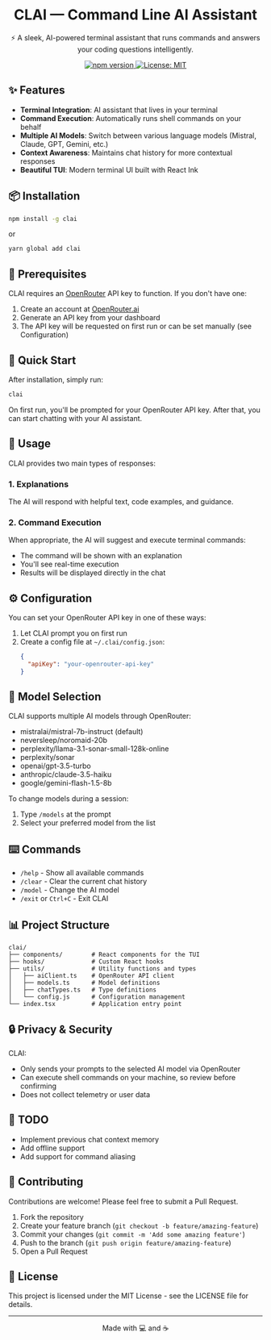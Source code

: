 <h1 align="center">CLAI — Command Line AI Assistant</h1>
<p align="center">⚡ A sleek, AI-powered terminal assistant that runs commands and answers your coding questions intelligently.</p>

<div align="center">
  <a href="https://www.npmjs.com/package/clai">
    <img src="https://img.shields.io/npm/v/clai.svg" alt="npm version" />
  </a>
  <a href="https://opensource.org/licenses/MIT">
    <img src="https://img.shields.io/badge/License-MIT-blue.svg" alt="License: MIT" />
  </a>
</div>

## ✨ Features

- **Terminal Integration**: AI assistant that lives in your terminal
- **Command Execution**: Automatically runs shell commands on your behalf
- **Multiple AI Models**: Switch between various language models (Mistral, Claude, GPT, Gemini, etc.)
- **Context Awareness**: Maintains chat history for more contextual responses
- **Beautiful TUI**: Modern terminal UI built with React Ink

## 📦 Installation

```bash
npm install -g clai
```

or

```bash
yarn global add clai
```

## 🔑 Prerequisites

CLAI requires an [OpenRouter](https://openrouter.ai/) API key to function. If you don't have one:

1. Create an account at [OpenRouter.ai](https://openrouter.ai/)
2. Generate an API key from your dashboard
3. The API key will be requested on first run or can be set manually (see Configuration)

## 🚀 Quick Start

After installation, simply run:

```bash
clai
```

On first run, you'll be prompted for your OpenRouter API key. After that, you can start chatting with your AI assistant.

## 💬 Usage

CLAI provides two main types of responses:

### 1. Explanations

The AI will respond with helpful text, code examples, and guidance.

### 2. Command Execution

When appropriate, the AI will suggest and execute terminal commands:

- The command will be shown with an explanation
- You'll see real-time execution
- Results will be displayed directly in the chat

## ⚙️ Configuration

You can set your OpenRouter API key in one of these ways:

1. Let CLAI prompt you on first run
2. Create a config file at `~/.clai/config.json`:
   ```json
   {
     "apiKey": "your-openrouter-api-key"
   }
   ```

## 🔄 Model Selection

CLAI supports multiple AI models through OpenRouter:

- mistralai/mistral-7b-instruct (default)
- neversleep/noromaid-20b
- perplexity/llama-3.1-sonar-small-128k-online
- perplexity/sonar
- openai/gpt-3.5-turbo
- anthropic/claude-3.5-haiku
- google/gemini-flash-1.5-8b

To change models during a session:

1. Type `/models` at the prompt
2. Select your preferred model from the list

## ⌨️ Commands

- `/help` - Show all available commands
- `/clear` - Clear the current chat history
- `/model` - Change the AI model
- `/exit` or `Ctrl+C` - Exit CLAI

## 📊 Project Structure

```
clai/
├── components/        # React components for the TUI
├── hooks/             # Custom React hooks
├── utils/             # Utility functions and types
│   ├── aiClient.ts    # OpenRouter API client
│   ├── models.ts      # Model definitions
│   ├── chatTypes.ts   # Type definitions
│   └── config.js      # Configuration management
└── index.tsx          # Application entry point
```

## 🔒 Privacy & Security

CLAI:

- Only sends your prompts to the selected AI model via OpenRouter
- Can execute shell commands on your machine, so review before confirming
- Does not collect telemetry or user data

## 📝 TODO

- Implement previous chat context memory
- Add offline support
- Add support for command aliasing

## 🤝 Contributing

Contributions are welcome! Please feel free to submit a Pull Request.

1. Fork the repository
2. Create your feature branch (`git checkout -b feature/amazing-feature`)
3. Commit your changes (`git commit -m 'Add some amazing feature'`)
4. Push to the branch (`git push origin feature/amazing-feature`)
5. Open a Pull Request

## 📜 License

This project is licensed under the MIT License - see the LICENSE file for details.

---

<p align="center">Made with 💻 and ☕</p>
